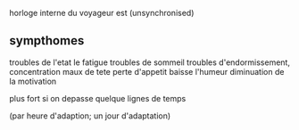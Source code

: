 horloge interne du voyageur est (unsynchronised)

## sympthomes
troubles de l'etat
le fatigue
troubles de sommeil
troubles d'endormissement, concentration
maux de tete
perte d'appetit
baisse l'humeur
diminuation de la motivation

plus fort si on depasse quelque lignes de temps

(par heure d'adaption; un jour d'adaptation)